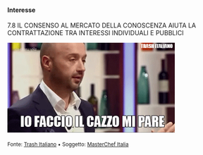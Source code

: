 #### Interesse

<span class="tesi">7.8 IL CONSENSO AL MERCATO DELLA CONOSCENZA AIUTA LA CONTRATTAZIONE TRA INTERESSI INDIVIDUALI E PUBBLICI</span>

![MasterChef Italia](../assets/images/masterchef.gif ':size=450x100%')

<small> Fonte: [Trash Italiano](https://www.trashitaliano.it/gif/15090-2/) • Soggetto: [MasterChef Italia](https://it.wikipedia.org/wiki/MasterChef_Italia)</small>
